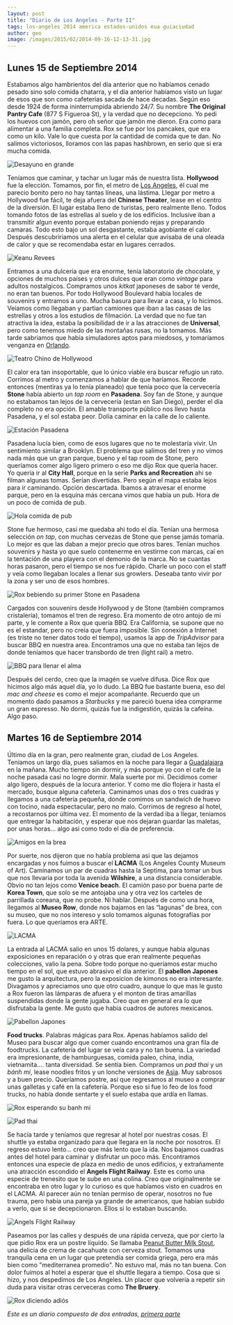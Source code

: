 ```yaml
---
layout: post
title: "Diario de Los Angeles - Parte II"
tags: los-angeles 2014 america estados-unidos eua guiaciudad
author: geo
image: /images/2015/02/2014-09-16-12-13-31.jpg
---
```

## Lunes 15 de Septiembre 2014

Estabamos algo hambrientos del día anterior que no habíamos cenado pesado sino solo comida chatarra, y el día anterior habíamos visto un lugar de esos que son como cafeterías sacada de hace decadas. Según eso desde 1924 de forma ininterrumpida abriendo 24/7. Su nombre **The Original Pantry Cafe** (877 S Figueroa St), y la verdad que no decepciono. Yo pedi los huevos con jamón, pero oh señor que jamón me dieron. Era como para alimentar a una familia completa. Rox se fue por los pancakes, que era como un kilo. Vale lo que cuesta por la cantidad de comida que te dan. No salimos victoriosos, lloramos con las papas hashbrown, en serio que si era mucha comida.

![Desayuno en grande](/images/2015/02/2014-09-15-08-26-04.jpg)

Teníamos que caminar, y tachar un lugar más de nuestra lista. **Hollywood** fue la elección. Tomamos, por fin, el metro de [Los Angeles](/tag/los-angeles), él cual me parecio bonito pero no hay tantas líneas, una lástima. Llegar por metro a Hollywood fue fácil, te deja afuera del **Chinese Theater**, lease en el centro de la diversión. El lugar estaba lleno de turistas, pero realmente lleno. Todos tomando fotos de las estrellas al suelo y de los edificios. Inclusive iban a transmitir algun evento porque estaban poniendo rejas y preparando camaras. Todo esto bajo un sol desgastante, estaba agobiante el calor. Después descubririamos una alerta en el celular que avisaba de una oleada de calor y que se recomendaba estar en lugares cerrados.

![Keanu Revees](/images/2015/02/2014-09-15-10-12-21.jpg)

Entramos a una dulcería que era enorme, tenía laboratorio de chocolate, y opciones de muchos países y otros dulces que eran como *vintage* para adultos nostalgicos. Compramos unos *kitkat* japoneses de sabor té verde, no eran tan buenos. Por todo Hollywood Boulevard había locales de souvenirs y entramos a uno. Mucha basura para llevar a casa, y lo hicimos. Veíamos como llegaban y partian camiones que iban a las casas de las estrellas y otros a los estudios de filmación. La verdad que no fue tan atractiva la idea, estaba la posibilidad de ir a las atracciones de **Universal**, pero como tenemos miedo de las montañas rusas, no la tomamos. Más tarde sabriamos que había simuladores aptos para miedosos, y tomaríamos venganza en [Orlando](/tag/orlando).

![Teatro Chino de Hollywood](/images/2015/02/2014-09-15-10-48-17.jpg)

El calor era tan insoportable, que lo único viable era buscar refugio un rato. Corrimos al metro y comenzamos a hablar de que haríamos. Recorde entonces (mentiras ya lo tenía planeado) que tenía poco que la cervecería **Stone** había abierto un *tap room* en **Pasadena**. Soy fan de Stone, y aunque no estabamos tan lejos de la cervecería (estan en San Diego), perder el día completo no era opción. El amable transporte público nos llevo hasta Pasadena, y el sol estaba peor. Dolía caminar en la calle de lo caliente.

![Estación Pasadena](/images/2015/02/2014-09-15-13-36-48.jpg)

Pasadena lucía bien, como de esos lugares que no te molestaría vivir. Un sentimiento similar a Brooklyn. El problema que salimos del tren y no vimos nada más que un gran parque, bueno y el tap room de Stone, pero queríamos comer algo ligero primero o eso me dijo Rox que quería hacer. Yo quería ir al **City Hall**, porque en la serie **Parks and Recreation** ahi se filman algunas tomas. Serían divertidas. Pero según el mapa estaba lejos para ir caminando. Opción descartada. Ibamos a atravesar el enorme parque, pero en la esquina más cercana vimos que había un pub. Hora de un poco de comida de pub.

![Hola comida de pub](/images/2015/02/2014-09-15-13-59-23.jpg)

Stone fue hermoso, casi me quedaba ahi todo el día. Tenían una hermosa selección *on tap*, con muchas cervezas de Stone que pense jamás tomaría. Lo mejor es que las daban a mejor precio que otros bares. Tenían muchos souvenirs y hasta yo que suelo contenerme en vestirme con marcas, caí en la tentación de una playera con el demonio de la marca. No se cuantas horas pasaron, pero el tiempo se nos fue rápido. Charle un poco con el staff y veía como llegaban locales a llenar sus growlers. Deseaba tanto vivir por la zona y ser uno de esos hombres. 

![Rox bebiendo su primer Stone en Pasadena](/images/2015/02/2014-09-15-14-46-05.jpg)

Cargados con souvenirs desde Hollywood y de Stone (también compramos cristalería), tomamos el tren de regreso. Era momento de otro antojo de mi parte, y le comente a Rox que quería BBQ. Era California, se supone que no es el estandar, pero no creía que fuera imposible. Sin conexión a Internet (es triste no tener datos todo el tiempo), usamos la app de *TripAdvisor* para buscar BBQ en nuestra area. Encontramos una que no estaba tan lejos de donde teníamos que hacer transbordo de tren (light rail) a metro. 

![BBQ para llenar el alma](/images/2015/02/2014-09-15-17-44-10.jpg)

Después del cerdo, creo que la imagén se vuelve difusa. Dice Rox que hicimos algo más aquel día, yo lo dudo. La BBQ fue bastante buena, eso del *mac and cheese* es como el mejor acompañante. Recuerdo que un momento dado pasamos a *Starbucks* y me pareció buena idea comprarme un gran espresso. No dormi, quizás fue la indigestión, quizás la cafeína. Algo paso.

## Martes 16 de Septiembre 2014

Último día en la gran, pero realmente gran, ciudad de Los Angeles. Teníamos un largo día, pues saliamos en la noche para llegar a [Guadalajara](/tag/guadalajara) en la mañana. Mucho tiempo sin dormir, y más porque yo con el cafe de la noche pasada casi no logre dormir. Mala suerte por mi. Decidimos comer algo ligero, después de la locura anterior. Y como me dio flojera ir hasta el mercado, busque alguna cafetería. Caminamos unas dos o tres cuadras y llegamos a una cafetería pequeña, donde comimos un sandwich de huevo con tocino, nada espectacular, pero no malo. Corrimos de regreso al hotel, a recostarnos por última vez. El momento de la verdad iba a llegar, teniamos que entregar la habitación, y esperar que nos dejaran guardar las maletas, por unas horas... algo asi como todo el día de preferencia.

![Amigos en la brea](/images/2015/02/2014-09-16-11-15-58.jpg)

Por suerte, nos dijeron que no había problema asi que las dejamos encargadas y nos fuimos a buscar el **LACMA** (Los Angeles County Museum of Art). Caminamos un par de cuadras hasta la Septima, para tomar un bus que nos llevaria por toda la avenida **Wilshire**, a una distancia considerable. Obvio no tan lejos como **Venice beach**. El camión paso por buena parte de **Korea Town**, que solo se me antojaba una y otra vez los carteles de parrillada coreana, que no probe. Ni hablar. Después de como una hora, llegamos al **Museo Row**, donde nos bajamos en las “lagunas” de brea, con su museo, que no nos intereso y solo tomamos algunas fotografías por fuera. Lo que queríamos era ARTE.

![LACMA](/images/2015/02/2014-09-16-12-13-31.jpg)

La entrada al LACMA salio en unos 15 dolares, y aunque había algunas exposiciones en reparación o  y otras que eran realmente pequeñas colecciones, valio la pena. Sobre todo porque no queríamos estar mucho tiempo en el sol, que estuvo abrasivo el día anterior. El **pabellon Japones** me gusto la arquitectura, pero la exposicion de kimonos no era interesante. Divagamos y apreciamos uno que otro cuadro, aunque lo que mas le gusto a Rox fueron las lámparas de afuera y el monton de tiras amarillas suspendidas donde la gente jugaba. Creo que en general era lo que disfrutaba la gente. Me gusto que había cuadros de autores mexicanos. 

![Pabellon Japones](/images/2015/02/2014-09-16-13-06-54.jpg)

**Food trucks**. Palabras mágicas para Rox. Apenas habíamos salido del Museo para buscar algo que comer cuando encontramos una gran fila de foodtrucks. La cafetería del lugar se veía cara y no tan buena. La variedad era impresionante, de hamburguesas, comida paleo, china, india, vietnamita.... tanta diversidad. Se sentía bien. Compramos un *pad thai* y un *bánh mi*, lease noodles fritos y un lonche versiones de [Asia](/tag/asia). Muy sabrosos y a buen precio. Queríamos postre, así que regresamos al museo a comprar unas galletas y café en la cafetería. Porque eso si fue lo feo de los food trucks, no había donde sentarte y el suelo estaba que ardía en llamas.

![Rox esperando su banh mi](/images/2015/02/2014-09-16-14-02-33.jpg)

![Pad thai](/images/2015/02/2014-09-16-14-08-44.jpg)

Se hacía tarde y teníamos que regresar al hotel por nuestras cosas. El shuttle ya estaba organizado para que llegara en la noche por nosotros. El regreso estuvo lento... creo que más lento que la ida. Nos bajamos cuadras antes del hotel para caminar y disfrutar un poco más. Encontramos entonces una especie de plaza en medio de unos edificios, y extrañamente una atracción escondido el **Angels Flight Railway**. Este es como una especie de trenesito que te sube en una colina. Creo que originalmente se encontraba en otro lugar y lo curioso es que  habíamos visto en cuadros en el LACMA. Al parecer aún no tenían permiso de operar, nosotros no fue trauma, pero había una pareja ya grande de americanos, que habían subido a verlo, que si se decepcionaron. Ellos si lo estaban buscando.

![Angels Flight Railway](/images/2015/02/2014-09-16-18-52-44.jpg)

Paseamos por las calles y después de una rápida cerveza, que por cierto la que pidio Rox era un postre líquido. Se llamaba [Peanut Butter Milk Stout](http://www.beeradvocate.com/beer/profile/30923/97563/), una delicia de crema de cacahuate con cerveza stout. Tomamos una tranquila cena en un lugar que pretendía ser comida griega, pero era más bien como "mediterranea promedio". No estuvo mal, más no tan buena. Con dolor fuimos al hotel a esperar que el shuttle llegara a tiempo. Cosa que si hizo, y nos despedimos de Los Angeles. Un placer que volvería a repetir sin duda para visitar otras cerveceras como **The Bruery**.

![Rox diciendo adiós](/images/2015/02/2014-09-16-18-52-11.jpg)

*Este es un diario compuesto de dos entradas, [primera parte](/los-angeles/)*